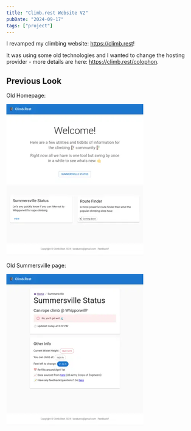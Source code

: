 ```yaml
---
title: "Climb.rest Website V2"
pubDate: "2024-09-17"
tags: ["project"]
---
```


I revamped my climbing website: https://climb.rest!

It was using some old technologies and I wanted to change the hosting provider - more details are here: https://climb.rest/colophon.

## Previous Look

Old Homepage:

[![old-1_small.webp](../assets/climb_rest_v1_small.webp)](/images/climb_rest_v1.png)

Old Summersville page:

[![old-2_small.webp](../assets/climb_rest_v1_small_2.webp)](/images/climb_rest_v1_2.png)